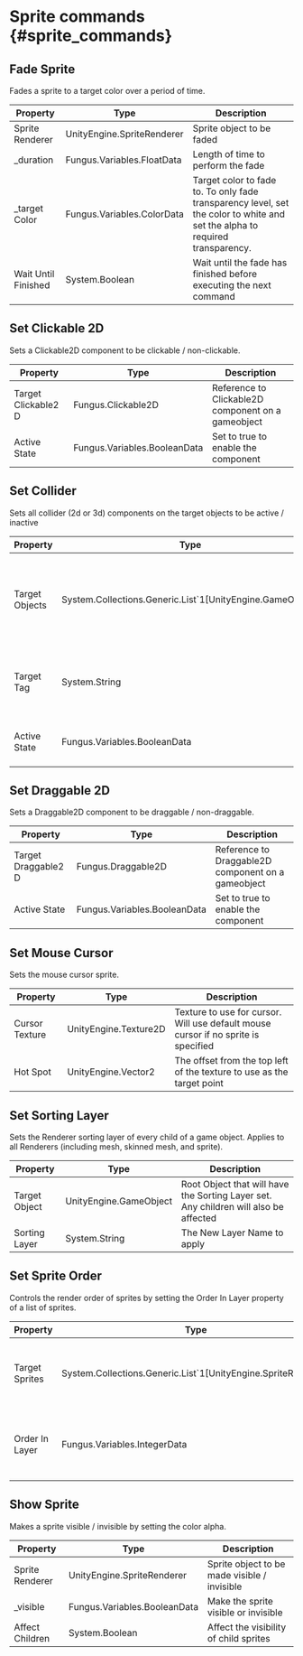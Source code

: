 # Sprite commands {#sprite_commands}

## Fade Sprite
Fades a sprite to a target color over a period of time.

Property | Type | Description
 --- | --- | ---
Sprite Renderer | UnityEngine.SpriteRenderer | Sprite object to be faded
_duration | Fungus.Variables.FloatData | Length of time to perform the fade
_target Color | Fungus.Variables.ColorData | Target color to fade to. To only fade transparency level, set the color to white and set the alpha to required transparency.
Wait Until Finished | System.Boolean | Wait until the fade has finished before executing the next command

## Set Clickable 2D
Sets a Clickable2D component to be clickable / non-clickable.

Property | Type | Description
 --- | --- | ---
Target Clickable2 D | Fungus.Clickable2D | Reference to Clickable2D component on a gameobject
Active State | Fungus.Variables.BooleanData | Set to true to enable the component

## Set Collider
Sets all collider (2d or 3d) components on the target objects to be active / inactive

Property | Type | Description
 --- | --- | ---
Target Objects | System.Collections.Generic.List`1[UnityEngine.GameObject] | A list of gameobjects containing collider components to be set active / inactive
Target Tag | System.String | All objects with this tag will have their collider set active / inactive
Active State | Fungus.Variables.BooleanData | Set to true to enable the collider components

## Set Draggable 2D
Sets a Draggable2D component to be draggable / non-draggable.

Property | Type | Description
 --- | --- | ---
Target Draggable2 D | Fungus.Draggable2D | Reference to Draggable2D component on a gameobject
Active State | Fungus.Variables.BooleanData | Set to true to enable the component

## Set Mouse Cursor
Sets the mouse cursor sprite.

Property | Type | Description
 --- | --- | ---
Cursor Texture | UnityEngine.Texture2D | Texture to use for cursor. Will use default mouse cursor if no sprite is specified
Hot Spot | UnityEngine.Vector2 | The offset from the top left of the texture to use as the target point

## Set Sorting Layer
Sets the Renderer sorting layer of every child of a game object. Applies to all Renderers (including mesh, skinned mesh, and sprite).

Property | Type | Description
 --- | --- | ---
Target Object | UnityEngine.GameObject | Root Object that will have the Sorting Layer set. Any children will also be affected
Sorting Layer | System.String | The New Layer Name to apply

## Set Sprite Order
Controls the render order of sprites by setting the Order In Layer property of a list of sprites.

Property | Type | Description
 --- | --- | ---
Target Sprites | System.Collections.Generic.List`1[UnityEngine.SpriteRenderer] | List of sprites to set the order in layer property on
Order In Layer | Fungus.Variables.IntegerData | The order in layer value to set on the target sprites

## Show Sprite
Makes a sprite visible / invisible by setting the color alpha.

Property | Type | Description
 --- | --- | ---
Sprite Renderer | UnityEngine.SpriteRenderer | Sprite object to be made visible / invisible
_visible | Fungus.Variables.BooleanData | Make the sprite visible or invisible
Affect Children | System.Boolean | Affect the visibility of child sprites

